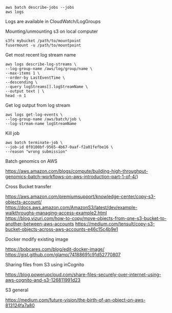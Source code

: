     aws batch describe-jobs --jobs
    aws logs

Logs are available in CloudWatch/LogGroups

Mounting/unmounting s3 on local computer

    s3fs mybucket /path/to/mountpoint
    fusermount -u /path/to/mountpoint

Get most recent log stream name

    aws logs describe-log-streams \
    --log-group-name /aws/log/group/name \
    --max-items 1 \
    --order-by LastEventTime \
    --descending \
    --query logStreams[].logStreamName \
    --output text | \
    head -n 1

Get log output from log stream

    aws logs get-log-events \
    --log-group-name /aws/batch/job \
    --log-stream-name logStreamName
    
Kill job 

    aws batch terminate-job \
    --job-id 0f0100bf-9565-4b67-0aaf-f2a01fefbe16 \
    --reason "wrong submission"
    
Batch genomics on AWS

https://aws.amazon.com/blogs/compute/building-high-throughput-genomics-batch-workflows-on-aws-introduction-part-1-of-4/)

Cross Bucket transfer

<https://aws.amazon.com/premiumsupport/knowledge-center/copy-s3-objects-account/>
<https://docs.aws.amazon.com/AmazonS3/latest/dev/example-walkthroughs-managing-access-example2.html>
<https://blog.vizuri.com/how-to-copy/move-objects-from-one-s3-bucket-to-another-between-aws-accounts>
<https://medium.com/tensult/copy-s3-bucket-objects-across-aws-accounts-e46c15c4b9e1>

Docker modify existing image

https://bobcares.com/blog/edit-docker-image/
<https://gist.github.com/glamp/74188691c91d52770807>

Sharing files from S3 using inCognito

https://blog.powerupcloud.com/share-files-securely-over-internet-using-aws-cognito-and-s3-126811991d23

S3 general

https://medium.com/future-vision/the-birth-of-an-object-on-aws-813124fa7a80
